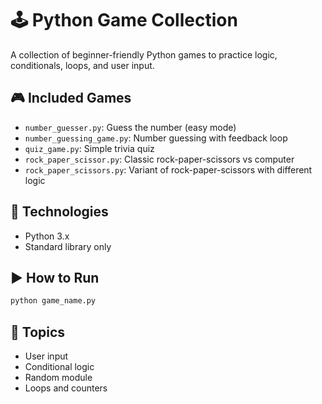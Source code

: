 # 🕹️ Python Game Collection

A collection of beginner-friendly Python games to practice logic, conditionals, loops, and user input.

## 🎮 Included Games

- `number_guesser.py`: Guess the number (easy mode)
- `number_guessing_game.py`: Number guessing with feedback loop
- `quiz_game.py`: Simple trivia quiz
- `rock_paper_scissor.py`: Classic rock-paper-scissors vs computer
- `rock_paper_scissors.py`: Variant of rock-paper-scissors with different logic

## 🧰 Technologies

- Python 3.x
- Standard library only

## ▶️ How to Run

```bash
python game_name.py
```

## 📂 Topics

- User input
- Conditional logic
- Random module
- Loops and counters
